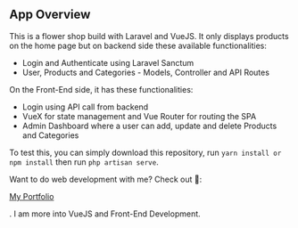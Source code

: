 ## App Overview

This is a flower shop build with Laravel and VueJS. It only displays products on the home page but on backend side these available functionalities:

- Login and Authenticate using Laravel Sanctum
- User, Products and Categories - Models, Controller and API Routes

On the Front-End side, it has these functionalities:

- Login using API call from backend
- VueX for state management and Vue Router for routing the SPA
- Admin Dashboard where a user can add, update and delete Products and Categories

To test this, you can simply download this repository, run `yarn install or npm install` then run `php artisan serve`.

Want to do web development with me? Check out 📁: <p><a href="https://lesterlambac.com/" target="_blank">My Portfolio</a></p>. I am more into VueJS and Front-End Development.
